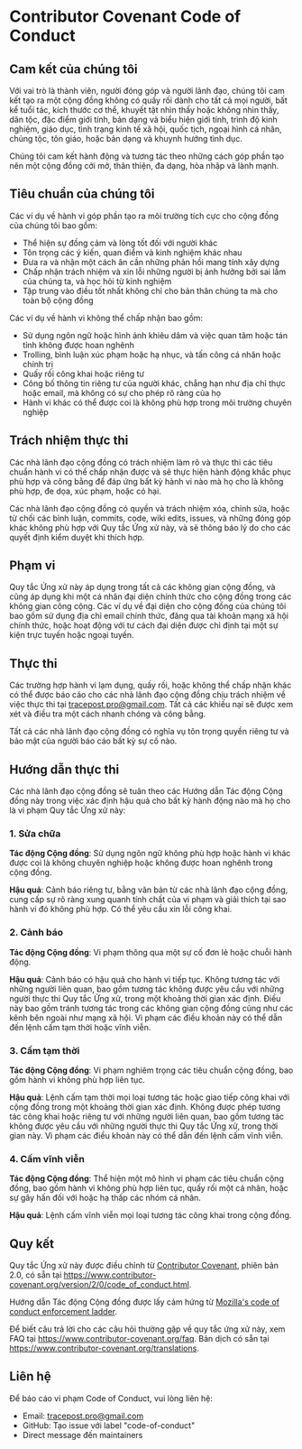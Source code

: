 # Contributor Covenant Code of Conduct

## Cam kết của chúng tôi

Với vai trò là thành viên, người đóng góp và người lãnh đạo, chúng tôi cam kết tạo ra một cộng đồng không có quấy rối dành cho tất cả mọi người, bất kể tuổi tác, kích thước cơ thể, khuyết tật nhìn thấy hoặc không nhìn thấy, dân tộc, đặc điểm giới tính, bản dạng và biểu hiện giới tính, trình độ kinh nghiệm, giáo dục, tình trạng kinh tế xã hội, quốc tịch, ngoại hình cá nhân, chủng tộc, tôn giáo, hoặc bản dạng và khuynh hướng tình dục.

Chúng tôi cam kết hành động và tương tác theo những cách góp phần tạo nên một cộng đồng cởi mở, thân thiện, đa dạng, hòa nhập và lành mạnh.

## Tiêu chuẩn của chúng tôi

Các ví dụ về hành vi góp phần tạo ra môi trường tích cực cho cộng đồng của chúng tôi bao gồm:

* Thể hiện sự đồng cảm và lòng tốt đối với người khác
* Tôn trọng các ý kiến, quan điểm và kinh nghiệm khác nhau
* Đưa ra và nhận một cách ân cần những phản hồi mang tính xây dựng
* Chấp nhận trách nhiệm và xin lỗi những người bị ảnh hưởng bởi sai lầm của chúng ta, và học hỏi từ kinh nghiệm
* Tập trung vào điều tốt nhất không chỉ cho bản thân chúng ta mà cho toàn bộ cộng đồng

Các ví dụ về hành vi không thể chấp nhận bao gồm:

* Sử dụng ngôn ngữ hoặc hình ảnh khiêu dâm và việc quan tâm hoặc tán tỉnh không được hoan nghênh
* Trolling, bình luận xúc phạm hoặc hạ nhục, và tấn công cá nhân hoặc chính trị
* Quấy rối công khai hoặc riêng tư
* Công bố thông tin riêng tư của người khác, chẳng hạn như địa chỉ thực hoặc email, mà không có sự cho phép rõ ràng của họ
* Hành vi khác có thể được coi là không phù hợp trong môi trường chuyên nghiệp

## Trách nhiệm thực thi

Các nhà lãnh đạo cộng đồng có trách nhiệm làm rõ và thực thi các tiêu chuẩn hành vi có thể chấp nhận được và sẽ thực hiện hành động khắc phục phù hợp và công bằng để đáp ứng bất kỳ hành vi nào mà họ cho là không phù hợp, đe dọa, xúc phạm, hoặc có hại.

Các nhà lãnh đạo cộng đồng có quyền và trách nhiệm xóa, chỉnh sửa, hoặc từ chối các bình luận, commits, code, wiki edits, issues, và những đóng góp khác không phù hợp với Quy tắc Ứng xử này, và sẽ thông báo lý do cho các quyết định kiểm duyệt khi thích hợp.

## Phạm vi

Quy tắc Ứng xử này áp dụng trong tất cả các không gian cộng đồng, và cũng áp dụng khi một cá nhân đại diện chính thức cho cộng đồng trong các không gian công cộng. Các ví dụ về đại diện cho cộng đồng của chúng tôi bao gồm sử dụng địa chỉ email chính thức, đăng qua tài khoản mạng xã hội chính thức, hoặc hoạt động với tư cách đại diện được chỉ định tại một sự kiện trực tuyến hoặc ngoại tuyến.

## Thực thi

Các trường hợp hành vi lạm dụng, quấy rối, hoặc không thể chấp nhận khác có thể được báo cáo cho các nhà lãnh đạo cộng đồng chịu trách nhiệm về việc thực thi tại tracepost.pro@gmail.com. Tất cả các khiếu nại sẽ được xem xét và điều tra một cách nhanh chóng và công bằng.

Tất cả các nhà lãnh đạo cộng đồng có nghĩa vụ tôn trọng quyền riêng tư và bảo mật của người báo cáo bất kỳ sự cố nào.

## Hướng dẫn thực thi

Các nhà lãnh đạo cộng đồng sẽ tuân theo các Hướng dẫn Tác động Cộng đồng này trong việc xác định hậu quả cho bất kỳ hành động nào mà họ cho là vi phạm Quy tắc Ứng xử này:

### 1. Sửa chữa

**Tác động Cộng đồng**: Sử dụng ngôn ngữ không phù hợp hoặc hành vi khác được coi là không chuyên nghiệp hoặc không được hoan nghênh trong cộng đồng.

**Hậu quả**: Cảnh báo riêng tư, bằng văn bản từ các nhà lãnh đạo cộng đồng, cung cấp sự rõ ràng xung quanh tính chất của vi phạm và giải thích tại sao hành vi đó không phù hợp. Có thể yêu cầu xin lỗi công khai.

### 2. Cảnh báo

**Tác động Cộng đồng**: Vi phạm thông qua một sự cố đơn lẻ hoặc chuỗi hành động.

**Hậu quả**: Cảnh báo có hậu quả cho hành vi tiếp tục. Không tương tác với những người liên quan, bao gồm tương tác không được yêu cầu với những người thực thi Quy tắc Ứng xử, trong một khoảng thời gian xác định. Điều này bao gồm tránh tương tác trong các không gian cộng đồng cũng như các kênh bên ngoài như mạng xã hội. Vi phạm các điều khoản này có thể dẫn đến lệnh cấm tạm thời hoặc vĩnh viễn.

### 3. Cấm tạm thời

**Tác động Cộng đồng**: Vi phạm nghiêm trọng các tiêu chuẩn cộng đồng, bao gồm hành vi không phù hợp liên tục.

**Hậu quả**: Lệnh cấm tạm thời mọi loại tương tác hoặc giao tiếp công khai với cộng đồng trong một khoảng thời gian xác định. Không được phép tương tác công khai hoặc riêng tư với những người liên quan, bao gồm tương tác không được yêu cầu với những người thực thi Quy tắc Ứng xử, trong thời gian này. Vi phạm các điều khoản này có thể dẫn đến lệnh cấm vĩnh viễn.

### 4. Cấm vĩnh viễn

**Tác động Cộng đồng**: Thể hiện một mô hình vi phạm các tiêu chuẩn cộng đồng, bao gồm hành vi không phù hợp liên tục, quấy rối một cá nhân, hoặc sự gây hấn đối với hoặc hạ thấp các nhóm cá nhân.

**Hậu quả**: Lệnh cấm vĩnh viễn mọi loại tương tác công khai trong cộng đồng.

## Quy kết

Quy tắc Ứng xử này được điều chỉnh từ [Contributor Covenant][homepage], phiên bản 2.0, có sẵn tại https://www.contributor-covenant.org/version/2/0/code_of_conduct.html.

Hướng dẫn Tác động Cộng đồng được lấy cảm hứng từ [Mozilla's code of conduct enforcement ladder](https://github.com/mozilla/diversity).

[homepage]: https://www.contributor-covenant.org

Để biết câu trả lời cho các câu hỏi thường gặp về quy tắc ứng xử này, xem FAQ tại https://www.contributor-covenant.org/faq. Bản dịch có sẵn tại https://www.contributor-covenant.org/translations.

## Liên hệ

Để báo cáo vi phạm Code of Conduct, vui lòng liên hệ:
- Email: tracepost.pro@gmail.com
- GitHub: Tạo issue với label "code-of-conduct"
- Direct message đến maintainers 